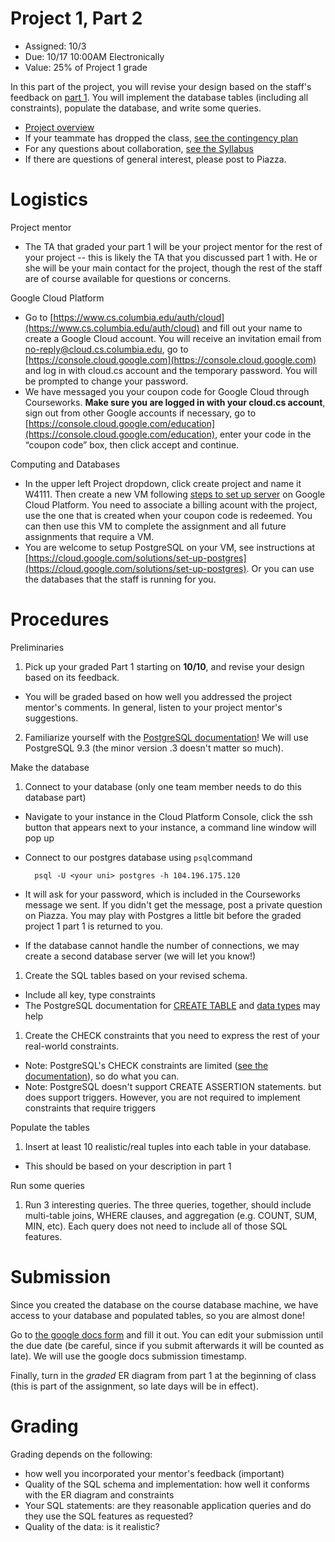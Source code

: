 # Project 1, Part 2

* Assigned: 10/3
* Due: 10/17 10:00AM Electronically
* Value: 25% of Project 1 grade


In this part of the project, you will revise your design based on the staff's feedback on [part 1](./part1.md). You will implement the database tables (including all constraints), populate the database, and write some queries.

* [Project overview](./README.md)
* If your teammate has dropped the class, [see the contingency plan](./part1.md#contingency)
* For any questions about collaboration, [see the Syllabus](http://github.com/w4111/syllabus#cheating)
* If there are questions of general interest, please post to Piazza.



# Logistics

Project mentor

* The TA that graded your part 1 will be your project mentor for the rest of your project -- 
  this is likely the TA that you discussed part 1 with.  He or she will be your main contact for 
  the project, though the rest of the staff are of course available for questions or concerns.


<a name="GCP"></a>
Google Cloud Platform

* Go to [https://www.cs.columbia.edu/auth/cloud](https://www.cs.columbia.edu/auth/cloud) and fill out your name to create a Google Cloud account. You will receive an invitation email from no-reply@cloud.cs.columbia.edu, go to [https://console.cloud.google.com](https://console.cloud.google.com) and log in with cloud.cs account and the temporary password. You will be prompted to change your password.
* We have messaged you your coupon code for Google Cloud through Courseworks. **Make sure you are logged in with your cloud.cs account**, sign out from other Google accounts if necessary, go to [https://console.cloud.google.com/education](https://console.cloud.google.com/education), enter your code in the “coupon code” box, then click accept and continue. 


Computing and Databases

* In the upper left Project dropdown, click create project and name it W4111. Then create a new VM following [steps to set up server](./Steps_to_setup_server.pdf) on Google Cloud Platform. You need to associate a billing acount with the project, use the one that is created when your coupon code is redeemed. You can then use this VM to complete the assignment and all future assignments that require a VM.
* You are welcome to setup PostgreSQL on your VM, see instructions at [https://cloud.google.com/solutions/set-up-postgres](https://cloud.google.com/solutions/set-up-postgres). Or you can use the databases that the staff is running for you.



# Procedures

Preliminaries

1. Pick up your graded Part 1 starting on **10/10**, and revise your design based on its feedback.
  * You will be graded based on how well you addressed the project mentor's comments. 
    In general, listen to your project mentor's suggestions.
2. Familiarize yourself with the [PostgreSQL documentation](http://www.postgresql.org/docs/9.3/interactive/index.html)!
   We will use PostgreSQL 9.3 (the minor version .3 doesn't matter so much).


Make the database

1. Connect to your database (only one team member needs to do this database part)
  * Navigate to your instance in the Cloud Platform Console, click the ssh button that appears next to your instance, a command line window will pop up
  * Connect to our postgres database using `psql`command

          psql -U <your uni> postgres -h 104.196.175.120

  * It will ask for your password, which is included in the Courseworks message we sent. If you didn't get the message, post a private question on Piazza. You may play with Postgres a little bit before the graded project 1 part 1 is returned to you.
  * If the database cannot handle the number of connections, we may create a second database server (we will let you know!)

1. Create the SQL tables based on your revised schema.
  * Include all key, type constraints
  * The PostgreSQL documentation for [CREATE TABLE](http://www.postgresql.org/docs/9.3/static/sql-createtable.html)
    and [data types](http://www.postgresql.org/docs/9.3/static/datatype.html) may help

1. Create the CHECK constraints that you need to express the rest of your real-world constraints.
  * Note: PostgreSQL's CHECK constraints are limited ([see the documentation](http://www.postgresql.org/docs/9.4/static/ddl-constraints.html)), so do what you can.
  * Note: PostgreSQL doesn't support CREATE ASSERTION statements. but does support triggers.
    However, you are not required to implement constraints that require triggers

Populate the tables

1. Insert at least 10 realistic/real tuples into each table in your database.
  * This should be based on your description in part 1

Run some queries

1. Run 3 interesting queries.
   The three queries, together, should include multi-table joins, WHERE clauses, and aggregation (e.g. COUNT, SUM, MIN, etc). Each
   query does not need to include all of those SQL features.



# Submission
<a name="submit"></a>

Since you created the database on the course database machine, we have access to your database and populated tables, so you are almost done!

Go to [the google docs form](https://docs.google.com/a/columbia.edu/forms/d/e/1FAIpQLSedv3T4Nnq9rN_2iqVO6NrQLXBWGricD-3XRd4Bg8xDy85Ijw/viewform) and fill it out. You can edit your submission until the due date (be careful, since if you submit afterwards it will be counted as late). We will use the google docs submission timestamp.

Finally, turn in the _graded_ ER diagram from part 1 at the beginning of class (this is part of the assignment, so late days will be in effect).



# Grading 
<a name="grading"></a>

Grading depends on the following:

* how well you incorporated your mentor's feedback (important)
* Quality of the SQL schema and implementation:  how well it conforms with the ER diagram and constraints
* Your SQL statements: are they reasonable application queries and do they use the SQL features as requested?
* Quality of the data: is it realistic?  

